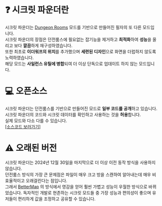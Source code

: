 # ❓ 시크릿 파운더란
시크릿 파운더는 [Dungeon Rooms](https://github.com/Quantizr/DungeonRoomsMod) 모드를 기반으로 만들어진 필자의 또 다른 모드입니다.  
시크릿 파운더의 장점은 던전룸스에 필요없는 잡기능을 제거하고 **최적화**하여 **성능**을 올리고 보다 **깔끔**하게 재구성하였습니다.  
또한 최초로 **이더워프의 위치**를 추가했으며 **세련된 디자인**으로 화면을 더럽하지 않도록 노력하였습니다.  
해당 모드는 **사일런스 유틸에 병합**되여 더 이상 단독으로 업데이트 하지 않는 모드입니다.  

# 💻 오픈소스
시크릿 파운더는 던전룸스를 기반으로 만들어진 모드로 **일부 코드를 공개**하고 있습니다.    
시크릿 파운더의 코드와 시크릿 데이터를 확인하고 사용하는 것을 **허용**합니다.  
실제 모드와 다소 다를 수 있습니다.  
[[소스코드 보러가기]](https://github.com/SILENCE-SIMSOOL/SilenceUtils-Documentation/tree/main/docs/secretfounder/source%20code)  

# ⚠ 오래된 버전
시크릿 파운더는 2024년 12월 30일을 마지막으로 더 이상 이전 동작 방식을 사용하지 않습니다.  
던전룸스 방식의 가장 큰 문제점은 파일이 매우 크고 방을 스캔하여 알아내는데 매우 비효율적이고 오래걸린다는 점입니다.  
그래서 [BetterMap](https://github.com/BetterMap/BetterMap) 의 방식에서 영감을 얻어 훨씬 가볍고 성능이 우월한 방식으로 바뀌었습니다.
독자적인 개발로 현존하는 시크릿 모드들 중 가장 성능과 편의성이 좋으며 유저들이 편리하게 값을 조정하고 공유할 수 있습니다.
